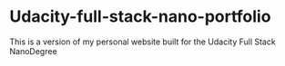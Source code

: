 # Udacity-full-stack-nano-portfolio
This is a version of my personal website built for the Udacity Full Stack NanoDegree
